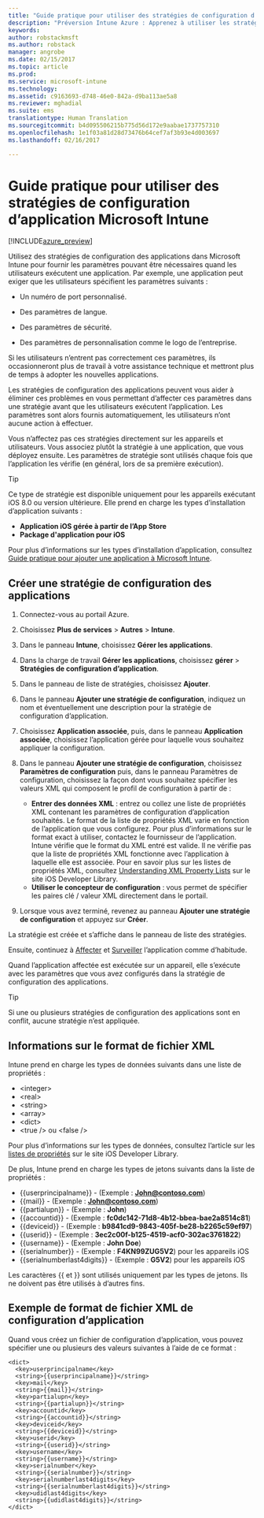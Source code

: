 ```yaml
---
title: "Guide pratique pour utiliser des stratégies de configuration d’application Intune | Préversion Intune Azure | Microsoft Docs"
description: "Préversion Intune Azure : Apprenez à utiliser les stratégies de configuration d’application pour fournir des données de configuration à une application iOS lorsqu’elle est exécutée."
keywords: 
author: robstackmsft
ms.author: robstack
manager: angrobe
ms.date: 02/15/2017
ms.topic: article
ms.prod: 
ms.service: microsoft-intune
ms.technology: 
ms.assetid: c9163693-d748-46e0-842a-d9ba113ae5a8
ms.reviewer: mghadial
ms.suite: ems
translationtype: Human Translation
ms.sourcegitcommit: b4d095506215b775d56d172e9aabae1737757310
ms.openlocfilehash: 1e1f03a81d28d73476b64cef7af3b93e4d003697
ms.lasthandoff: 02/16/2017

---
```


# <a name="how-to-use-microsoft-intune-app-configuration-policies"></a>Guide pratique pour utiliser des stratégies de configuration d’application Microsoft Intune

[!INCLUDE[azure_preview](../includes/azure_preview.md)]

Utilisez des stratégies de configuration des applications dans Microsoft Intune pour fournir les paramètres pouvant être nécessaires quand les utilisateurs exécutent une application. Par exemple, une application peut exiger que les utilisateurs spécifient les paramètres suivants :

-   Un numéro de port personnalisé.

-   Des paramètres de langue.

-   Des paramètres de sécurité.

-   Des paramètres de personnalisation comme le logo de l’entreprise.

Si les utilisateurs n’entrent pas correctement ces paramètres, ils occasionneront plus de travail à votre assistance technique et mettront plus de temps à adopter les nouvelles applications.

Les stratégies de configuration des applications peuvent vous aider à éliminer ces problèmes en vous permettant d’affecter ces paramètres dans une stratégie avant que les utilisateurs exécutent l’application. Les paramètres sont alors fournis automatiquement, les utilisateurs n’ont aucune action à effectuer.

Vous n’affectez pas ces stratégies directement sur les appareils et utilisateurs. Vous associez plutôt la stratégie à une application, que vous déployez ensuite. Les paramètres de stratégie sont utilisés chaque fois que l’application les vérifie (en général, lors de sa première exécution).

> [!TIP]
> Ce type de stratégie est disponible uniquement pour les appareils exécutant iOS 8.0 ou version ultérieure. Elle prend en charge les types d’installation d’application suivants :
>
> -   **Application iOS gérée à partir de l’App Store**
> -   **Package d'application pour iOS**
>
> Pour plus d’informations sur les types d’installation d’application, consultez [Guide pratique pour ajouter une application à Microsoft Intune](/intune-azure/manage-apps/add-apps).

## <a name="create-an-app-configuration-policy"></a>Créer une stratégie de configuration des applications

1. Connectez-vous au portail Azure.
2. Choisissez **Plus de services** > **Autres** > **Intune**.
3. Dans le panneau **Intune**, choisissez **Gérer les applications**.
1.  Dans la charge de travail **Gérer les applications**, choisissez **gérer** > **Stratégies de configuration d’application**.

2.  Dans le panneau de liste de stratégies, choisissez **Ajouter**.

3.  Dans le panneau **Ajouter une stratégie de configuration**, indiquez un nom et éventuellement une description pour la stratégie de configuration d’application.
4.  Choisissez **Application associée**, puis, dans le panneau **Application associée**, choisissez l’application gérée pour laquelle vous souhaitez appliquer la configuration.
5.  Dans le panneau **Ajouter une stratégie de configuration**, choisissez **Paramètres de configuration** puis, dans le panneau Paramètres de configuration, choisissez la façon dont vous souhaitez spécifier les valeurs XML qui composent le profil de configuration à partir de :
    - **Entrer des données XML** : entrez ou collez une liste de propriétés XML contenant les paramètres de configuration d’application souhaités. Le format de la liste de propriétés XML varie en fonction de l’application que vous configurez. Pour plus d’informations sur le format exact à utiliser, contactez le fournisseur de l’application.
    Intune vérifie que le format du XML entré est valide. Il ne vérifie pas que la liste de propriétés XML fonctionne avec l’application à laquelle elle est associée.
    Pour en savoir plus sur les listes de propriétés XML, consultez [Understanding XML Property Lists](https://developer.apple.com/library/ios/documentation/Cocoa/Conceptual/PropertyLists/UnderstandXMLPlist/UnderstandXMLPlist.html) sur le site iOS Developer Library.
    - **Utiliser le concepteur de configuration** : vous permet de spécifier les paires clé / valeur XML directement dans le portail.
8. Lorsque vous avez terminé, revenez au panneau **Ajouter une stratégie de configuration** et appuyez sur **Créer**.

La stratégie est créée et s’affiche dans le panneau de liste des stratégies.

Ensuite, continuez à [Affecter](deploy-apps.md) et [Surveiller](monitor-apps.md) l’application comme d’habitude.

Quand l’application affectée est exécutée sur un appareil, elle s’exécute avec les paramètres que vous avez configurés dans la stratégie de configuration des applications.

> [!TIP]
> Si une ou plusieurs stratégies de configuration des applications sont en conflit, aucune stratégie n’est appliquée.

## <a name="information-about-the-xml-file-format"></a>Informations sur le format de fichier XML

Intune prend en charge les types de données suivants dans une liste de propriétés :

- &lt;integer&gt;
- &lt;real&gt;
- &lt;string&gt;
- &lt;array&gt;
- &lt;dict&gt;
- &lt;true /&gt; ou &lt;false /&gt;

Pour plus d’informations sur les types de données, consultez l’article sur les [listes de propriétés](https://developer.apple.com/library/ios/documentation/Cocoa/Conceptual/PropertyLists/AboutPropertyLists/AboutPropertyLists.html) sur le site iOS Developer Library.

De plus, Intune prend en charge les types de jetons suivants dans la liste de propriétés :
- \{\{userprincipalname\}\} - (Exemple : **John@contoso.com**)
- \{\{mail\}\} - (Exemple : **John@contoso.com**)
- \{\{partialupn\}\} - (Exemple : **John**)
- \{\{accountid\}\} - (Exemple : **fc0dc142-71d8-4b12-bbea-bae2a8514c81**)
- \{\{deviceid\}\} - (Exemple : **b9841cd9-9843-405f-be28-b2265c59ef97**)
- \{\{userid\}\} - (Exemple : **3ec2c00f-b125-4519-acf0-302ac3761822**)
- \{\{username\}\} - (Exemple : **John Doe**)
- \{\{serialnumber\}\} - (Exemple : **F4KN99ZUG5V2**) pour les appareils iOS
- \{\{serialnumberlast4digits\}\} - (Exemple : **G5V2**) pour les appareils iOS

Les caractères \{\{ et \}\} sont utilisés uniquement par les types de jetons. Ils ne doivent pas être utilisés à d’autres fins.





## <a name="example-format-for-an-app-configuration-xml-file"></a>Exemple de format de fichier XML de configuration d’application

Quand vous créez un fichier de configuration d’application, vous pouvez spécifier une ou plusieurs des valeurs suivantes à l’aide de ce format :

```
<dict>
  <key>userprincipalname</key>
  <string>{{userprincipalname}}</string>
  <key>mail</key>
  <string>{{mail}}</string>
  <key>partialupn</key>
  <string>{{partialupn}}</string>
  <key>accountid</key>
  <string>{{accountid}}</string>
  <key>deviceid</key>
  <string>{{deviceid}}</string>
  <key>userid</key>
  <string>{{userid}}</string>
  <key>username</key>
  <string>{{username}}</string>
  <key>serialnumber</key>
  <string>{{serialnumber}}</string>
  <key>serialnumberlast4digits</key>
  <string>{{serialnumberlast4digits}}</string>
  <key>udidlast4digits</key>
  <string>{{udidlast4digits}}</string>
</dict>

```

